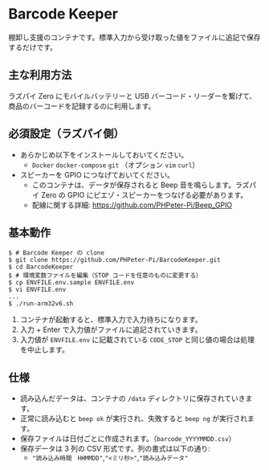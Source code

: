 # Barcode Keeper

棚卸し支援のコンテナです。標準入力から受け取った値をファイルに追記で保存するだけです。

## 主な利用方法

ラズパイ Zero にモバイルバッテリーと USB バーコード・リーダーを繋げて、商品のバーコードを記録するのに利用します。

## 必須設定（ラズパイ側）

- あらかじめ以下をインストールしておいてください。
  - `Docker` `docker-compose` `git` （オプション `vim` `curl`）
- スピーカーを GPIO につなげておいてください。
  - このコンテナは、データが保存されると Beep 音を鳴らします。ラズパイ Zero の GPIO にピエゾ・スピーカーをつなげる必要があります。
  - 配線に関する詳細: https://github.com/PHPeter-Pi/Beep_GPIO

## 基本動作

```shellsession
$ # Barcode Keeper の clone
$ git clone https://github.com/PHPeter-Pi/BarcodeKeeper.git
$ cd BarcodeKeeper
$ # 環境変数ファイルを編集（STOP コードを任意のものに変更する）
$ cp ENVFILE.env.sample ENVFILE.env
$ vi ENVFILE.env
...
$ ./run-arm32v6.sh
```

1. コンテナが起動すると、標準入力で入力待ちになります。
2. 入力 + Enter で入力値がファイルに追記されていきます。
3. 入力値が `ENVFILE.env` に記載されている `CODE_STOP` と同じ値の場合は処理を中止します。

## 仕様

- 読み込んだデータは、コンテナの `/data` ディレクトリに保存されていきます。
- 正常に読み込むと `beep ok` が実行され、失敗すると `beep ng` が実行されます。
- 保存ファイルは日付ごとに作成されます。（`barcode_YYYYMMDD.csv`）
- 保存データは 3 列の CSV 形式です。列の書式は以下の通り:
  - `"読み込み時間　HHMMDD"`,`"<ミリ秒>"`,`"読み込みデータ"`
